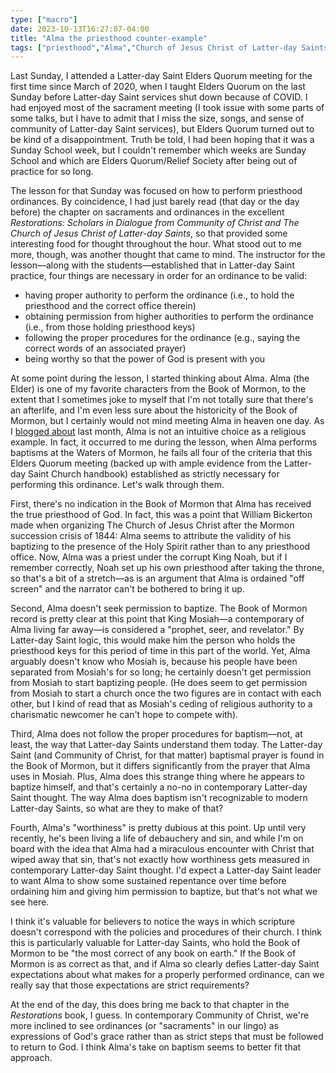 ```yaml
---
type: ["macro"]
date: 2023-10-13T16:27:07-04:00
title: "Alma the priesthood counter-example"
tags: ["priesthood","Alma","Church of Jesus Christ of Latter-day Saints","Mormonism","sacraments","Restorations","Book of Mormon","afterlife","William Bickerton","grace"]
---
```

Last Sunday, I attended a Latter-day Saint Elders Quorum meeting for the first time since March of 2020, when I taught Elders Quorum on the last Sunday before Latter-day Saint services shut down because of COVID. I had enjoyed most of the sacrament meeting (I took issue with some parts of some talks, but I have to admit that I miss the size, songs, and sense of community of Latter-day Saint services), but Elders Quorum turned out to be kind of a disappointment. Truth be told, I had been hoping that it was a Sunday School week, but I couldn't remember which weeks are Sunday School and which are Elders Quorum/Relief Society after being out of practice for so long. 

The lesson for that Sunday was focused on how to perform priesthood ordinances. By coincidence, I had just barely read (that day or the day before) the chapter on sacraments and ordinances in the excellent *Restorations: Scholars in Dialogue from Community of Christ and The Church of Jesus Christ of Latter-day Saints*, so that provided some interesting food for thought throughout the hour. What stood out to me more, though, was another thought that came to mind. The instructor for the lesson—along with the students—established that in Latter-day Saint practice, four things are necessary in order for an ordinance to be valid:

* having proper authority to perform the ordinance (i.e., to hold the priesthood and the correct office therein)
* obtaining permission from higher authorities to perform the ordinance (i.e., from those holding priesthood keys)
* following the proper procedures for the ordinance (e.g., saying the correct words of an associated prayer)
* being worthy so that the power of God is present with you

At some point during the lesson, I started thinking about Alma. Alma (the Elder) is one of my favorite characters from the Book of Mormon, to the extent that I sometimes joke to myself that I'm not totally sure that there's an afterlife, and I'm even less sure about the historicity of the Book of Mormon, but I certainly would not mind meeting Alma in heaven one day. As I [blogged about](https://spencergreenhalgh.com/communities/the-christian-symbolism-of-the-name-mormon/) last month, Alma is not an intuitive choice as a religious example. In fact, it occurred to me during the lesson, when Alma performs baptisms at the Waters of Mormon, he fails all four of the criteria that this Elders Quorum meeting (backed up with ample evidence from the Latter-day Saint Church handbook) established as strictly necessary for performing this ordinance. Let's walk through them.

First, there's no indication in the Book of Mormon that Alma has received the true priesthood of God. In fact, this was a point that William Bickerton made when organizing The Church of Jesus Christ after the Mormon succession crisis of 1844: Alma seems to attribute the validity of his baptizing to the presence of the Holy Spirit rather than to any priesthood office. Now, Alma was a priest under the corrupt King Noah, but if I remember correctly, Noah set up his own priesthood after taking the throne, so that's a bit of a stretch—as is an argument that Alma is ordained "off screen" and the narrator can't be bothered to bring it up. 

Second, Alma doesn't seek permission to baptize. The Book of Mormon record is pretty clear at this point that King Mosiah—a contemporary of Alma living far away—is considered a "prophet, seer, and revelator." By Latter-day Saint logic, this would make him the person who holds the priesthood keys for this period of time in this part of the world. Yet, Alma arguably doesn't know who Mosiah is, because his people have been separated from Mosiah's for so long; he certainly doesn't get permission from Mosiah to start baptizing people. (He does seem to get permission from Mosiah to start a church once the two figures are in contact with each other, but I kind of read that as Mosiah's ceding of religious authority to a charismatic newcomer he can't hope to compete with). 

Third, Alma does not follow the proper procedures for baptism—not, at least, the way that Latter-day Saints understand them today. The Latter-day Saint (and Community of Christ, for that matter) baptismal prayer is found in the Book of Mormon, but it differs significantly from the prayer that Alma uses in Mosiah. Plus, Alma does this strange thing where he appears to baptize himself, and that's certainly a no-no in contemporary Latter-day Saint thought. The way Alma does baptism isn't recognizable to modern Latter-day Saints, so what are they to make of that? 

Fourth, Alma's "worthiness" is pretty dubious at this point. Up until very recently, he's been living a life of debauchery and sin, and while I'm on board with the idea that Alma had a miraculous encounter with Christ that wiped away that sin, that's not exactly how worthiness gets measured in contemporary Latter-day Saint thought. I'd expect a Latter-day Saint leader to want Alma to show some sustained repentance over time before ordaining him and giving him permission to baptize, but that's not what we see here.

I think it's valuable for believers to notice the ways in which scripture doesn't correspond with the policies and procedures of their church. I think this is particularly valuable for Latter-day Saints, who hold the Book of Mormon to be "the most correct of any book on earth." If the Book of Mormon is as correct as that, and if Alma so clearly defies Latter-day Saint expectations about what makes for a properly performed ordinance, can we really say that those expectations are strict requirements?

At the end of the day, this does bring me back to that chapter in the *Restorations* book, I guess. In contemporary Community of Christ, we're more inclined to see ordinances (or "sacraments" in our lingo) as expressions of God's grace rather than as strict steps that must be followed to return to God. I think Alma's take on baptism seems to better fit that approach.

